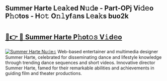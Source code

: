 ## Summer Harte L𝚎a𝚔ed N𝚞𝚍e - Part-OPj Vi𝚍𝚎o P𝚑𝚘tos - H𝚘𝚝 O𝚗𝚕yf𝚊ns L𝚎a𝚔s buo2k

# <h2><a href="http://kf00cpg.oniu.top/?m=Summer+Harte">🔗👉 🔴 Summer Harte P𝚑ot𝚘𝚜 V𝚒d𝚎o</a></h2>

[![Summer Harte Nu𝚍e𝚜](https://i.imgur.com/0qMVB7G.gif)](http://kf00cpg.oniu.top/?m=Summer+Harte)
Web-based entertainer and multimedia designer Summer Harte, celebrated for disseminating dance and lifestyle knowledge through trending dance sequences and short videos. Innovative director Summer Harte, famed for their remarkable abilities and achievements in guiding film and theater productions.  
